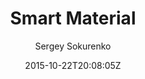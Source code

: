 ---
title: "Smart Material"
github: https://github.com/ssokurenko/jekyll-smart-material
demo: https://ssokurenko.github.io/jekyll-smart-material/
author: Sergey Sokurenko

ssg:
  - Jekyll
cms:
  - No Cms
date: 2015-10-22T20:08:05Z
github_branch: gh-pages
description: "Smart Material Design theme for Jekyll, demo:"
---